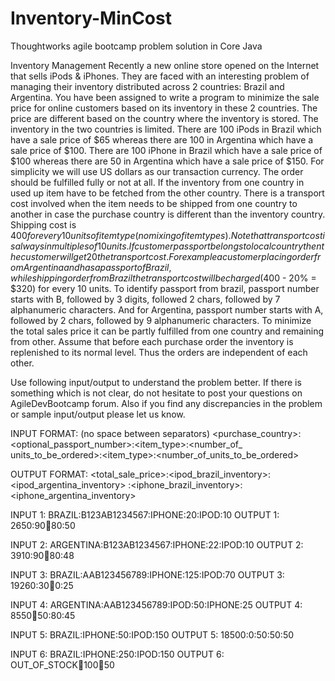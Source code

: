 Inventory-MinCost
=================

Thoughtworks agile bootcamp problem solution in Core Java


Inventory Management
Recently a new online store opened on the Internet that sells iPods & iPhones. They are
faced with an interesting problem of managing their inventory distributed across 2
countries: Brazil and Argentina. You have been assigned to write a program to minimize
the sale price for online customers based on its inventory in these 2 countries.
The price are different based on the country where the inventory is stored. The inventory
in the two countries is limited. There are 100 iPods in Brazil which have a sale price of $65
whereas there are 100 in Argentina which have a sale price of $100. There are 100 iPhone
in Brazil which have a sale price of $100 whereas there are 50 in Argentina which have a
sale price of $150. For simplicity we will use US dollars as our transaction currency.
The order should be fulfilled fully or not at all. If the inventory from one country in used up
item have to be fetched from the other country. There is a transport cost involved when
the item needs to be shipped from one country to another in case the purchase country is
different than the inventory country. Shipping cost is $400 for every 10 units of item type
(no mixing of item types). Note that transport cost is always in multiples of 10 units. If
customer passport belongs to local country then the customer will get 20% discount on
the transport cost. For example a customer placing order from Argentina and has a
passport of Brazil, while shipping order from Brazil the transport cost will be charged
($400 - 20% = $320) for every 10 units. To identify passport from brazil, passport number
starts with B, followed by 3 digits, followed 2 chars, followed by 7 alphanumeric characters.
And for Argentina, passport number starts with A, followed by 2 chars, followed by 9
alphanumeric characters.
To minimize the total sales price it can be partly fulfilled from one country and remaining
from other. Assume that before each purchase order the inventory is replenished to its
normal level. Thus the orders are independent of each other.

Use following input/output to understand the problem better. If there is something which
is not clear, do not hesitate to post your questions on AgileDevBootcamp forum. Also if
you find any discrepancies in the problem or sample input/output please let us know.

INPUT FORMAT: (no space between separators)
<purchase_country>:<optional_passport_number>:<item_type>:<number_of_
units_to_be_ordered>:<item_type>:<number_of_units_to_be_ordered>

OUTPUT FORMAT:
<total_sale_price>:<ipod_brazil_inventory>:<ipod_argentina_inventory>
:<iphone_brazil_inventory>:<iphone_argentina_inventory>

INPUT 1:
BRAZIL:B123AB1234567:IPHONE:20:IPOD:10
OUTPUT 1:
2650:90:100:80:50

INPUT 2:
ARGENTINA:B123AB1234567:IPHONE:22:IPOD:10
OUTPUT 2:
3910:90:100:80:48

INPUT 3:
BRAZIL:AAB123456789:IPHONE:125:IPOD:70
OUTPUT 3:
19260:30:100:0:25

INPUT 4:
ARGENTINA:AAB123456789:IPOD:50:IPHONE:25
OUTPUT 4:
8550:100:50:80:45

INPUT 5:
BRAZIL:IPHONE:50:IPOD:150
OUTPUT 5:
18500:0:50:50:50

INPUT 6:
BRAZIL:IPHONE:250:IPOD:150
OUTPUT 6:
OUT_OF_STOCK:100:100:100:50
